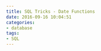 ```yaml
---
title: SQL Tricks - Date Functions
date: 2016-09-16 10:04:51
categories:
- database
tags:
- SQL
---
```

